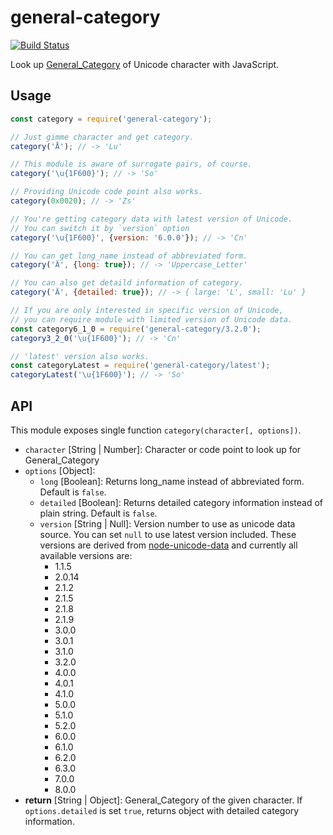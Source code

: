 # general-category

[![Build Status](https://travis-ci.org/hakatashi/general-category.svg?branch=master)](https://travis-ci.org/hakatashi/general-category)

Look up [General_Category](http://unicode.org/reports/tr44/#General_Category) of Unicode character with JavaScript.

## Usage

```js
const category = require('general-category');

// Just gimme character and get category.
category('Å'); // -> 'Lu'

// This module is aware of surrogate pairs, of course.
category('\u{1F600}'); // -> 'So'

// Providing Unicode code point also works.
category(0x0020); // -> 'Zs'

// You're getting category data with latest version of Unicode.
// You can switch it by `version` option
category('\u{1F600}', {version: '6.0.0'}); // -> 'Cn'

// You can get long_name instead of abbreviated form.
category('Ä', {long: true}); // -> 'Uppercase_Letter'

// You can also get detaild information of category.
category('Ä', {detailed: true}); // -> { large: 'L', small: 'Lu' }

// If you are only interested in specific version of Unicode,
// you can require module with limited version of Unicode data.
const category6_1_0 = require('general-category/3.2.0');
category3_2_0('\u{1F600}'); // -> 'Cn'

// 'latest' version also works.
const categoryLatest = require('general-category/latest');
categoryLatest('\u{1F600}'); // -> 'So'
```

## API

This module exposes single function `category(character[, options])`.

* `character` [String | Number]: Character or code point to look up for General_Category
* `options` [Object]:
	* `long` [Boolean]: Returns long_name instead of abbreviated form. Default is `false`.
	* `detailed` [Boolean]: Returns detailed category information instead of plain string. Default is `false`.
	* `version` [String | Null]: Version number to use as unicode data source. You can set `null` to use latest version included. These versions are derived from [node-unicode-data](https://github.com/mathiasbynens/node-unicode-data) and currently all available versions are:
		* 1.1.5
		* 2.0.14
		* 2.1.2
		* 2.1.5
		* 2.1.8
		* 2.1.9
		* 3.0.0
		* 3.0.1
		* 3.1.0
		* 3.2.0
		* 4.0.0
		* 4.0.1
		* 4.1.0
		* 5.0.0
		* 5.1.0
		* 5.2.0
		* 6.0.0
		* 6.1.0
		* 6.2.0
		* 6.3.0
		* 7.0.0
		* 8.0.0
* **return** [String | Object]: General_Category of the given character. If `options.detailed` is set `true`, returns object with detailed category information.
